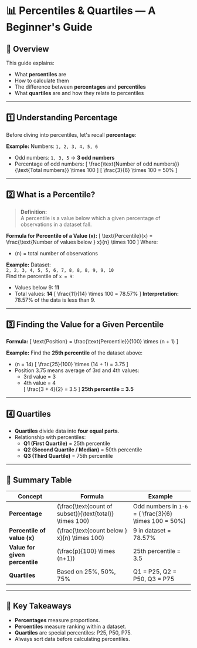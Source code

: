 # 📊 Percentiles & Quartiles — A Beginner's Guide

## 🎯 Overview
This guide explains:
- What **percentiles** are
- How to calculate them
- The difference between **percentages** and **percentiles**
- What **quartiles** are and how they relate to percentiles

---

## 1️⃣ Understanding Percentage
Before diving into percentiles, let's recall **percentage**:

**Example:**
Numbers: `1, 2, 3, 4, 5, 6`

- Odd numbers: `1, 3, 5` → **3 odd numbers**
- Percentage of odd numbers:
  \[
  \frac{\text{Number of odd numbers}}{\text{Total numbers}} \times 100
  \]
  \[
  \frac{3}{6} \times 100 = 50\%
  \]

---

## 2️⃣ What is a Percentile?
> **Definition:**  
> A percentile is a value below which a given percentage of observations in a dataset fall.

**Formula for Percentile of a Value \(x\):**
\[
\text{Percentile}(x) = \frac{\text{Number of values below } x}{n} \times 100
\]
Where:
- \(n\) = total number of observations

**Example:**
Dataset:  
`2, 2, 3, 4, 5, 5, 6, 7, 8, 8, 8, 9, 9, 10`  
Find the percentile of `x = 9`:
- Values below 9: **11**
- Total values: **14**
\[
\frac{11}{14} \times 100 = 78.57\%
\]
**Interpretation:** 78.57% of the data is less than 9.

---

## 3️⃣ Finding the Value for a Given Percentile
**Formula:**
\[
\text{Position} = \frac{\text{Percentile}}{100} \times (n + 1)
\]

**Example:**
Find the **25th percentile** of the dataset above:
- \(n = 14\)
\[
\frac{25}{100} \times (14 + 1) = 3.75
\]
- Position 3.75 means average of 3rd and 4th values:
  - 3rd value = 3  
  - 4th value = 4  
\[
\frac{3 + 4}{2} = 3.5
\]
**25th percentile = 3.5**

---

## 4️⃣ Quartiles
- **Quartiles** divide data into **four equal parts**.
- Relationship with percentiles:
  - **Q1 (First Quartile)** = 25th percentile
  - **Q2 (Second Quartile / Median)** = 50th percentile
  - **Q3 (Third Quartile)** = 75th percentile

---

## 📝 Summary Table

| Concept        | Formula | Example |
|----------------|---------|---------|
| **Percentage** | \(\frac{\text{count of subset}}{\text{total}} \times 100\) | Odd numbers in `1-6` = \( \frac{3}{6} \times 100 = 50\%\) |
| **Percentile of value \(x\)** | \(\frac{\text{count below } x}{n} \times 100\) | 9 in dataset = 78.57% |
| **Value for given percentile** | \(\frac{p}{100} \times (n+1)\) | 25th percentile = 3.5 |
| **Quartiles** | Based on 25%, 50%, 75% | Q1 = P25, Q2 = P50, Q3 = P75 |

---

## 📌 Key Takeaways
- **Percentages** measure proportions.
- **Percentiles** measure ranking within a dataset.
- **Quartiles** are special percentiles: P25, P50, P75.
- Always sort data before calculating percentiles.
